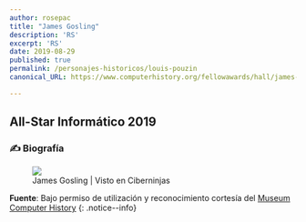 ```yaml
---
author: rosepac
title: "James Gosling"
description: 'RS'
excerpt: 'RS'
date: 2019-08-29
published: true
permalink: /personajes-historicos/louis-pouzin
canonical_URL: https://www.computerhistory.org/fellowawards/hall/james-gosling/

---
```

> 

## All-Star Informático 2019

### ✍ Biografía



<figure>
    <a href="https://images.computerhistory.org/fellows/jgosling.jpg" class="image-popup"><img src="https://images.computerhistory.org/fellows/jgosling.jpg"></a>
    <figcaption>James Gosling | Visto en Ciberninjas</figcaption>
</figure>

**Fuente**: Bajo permiso de utilización y reconocimiento cortesía del [Museum Computer History](https://www.computerhistory.org/ "Página web el Museo de la Historia de las Computadoras") 
{: .notice--info}